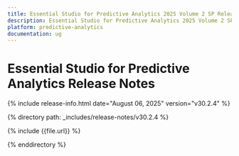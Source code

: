 ```yaml
---
title: Essential Studio for Predictive Analytics 2025 Volume 2 SP Release Release Notes  
description: Essential Studio for Predictive Analytics 2025 Volume 2 SP Release Release Notes  
platform: predictive-analytics
documentation: ug
---
```


# Essential Studio for Predictive Analytics  Release Notes  

{% include release-info.html date="August 06, 2025"  version="v30.2.4" %} 

{% directory path: _includes/release-notes/v30.2.4 %}

{% include {{file.url}} %}

{% enddirectory %}